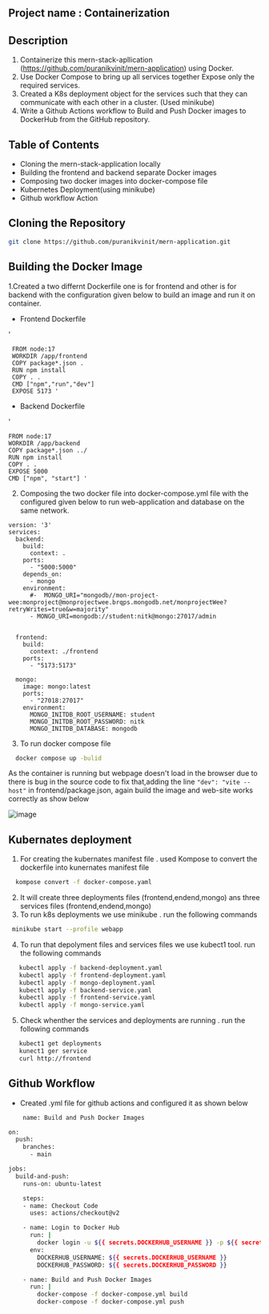 ## Project name : Containerization

## Description
1. Containerize this mern-stack-apllication (https://github.com/puranikvinit/mern-application) using Docker.
2. Use Docker Compose to bring up all services together Expose only the required services.
3. Created a K8s deployment object for the services such that they can communicate with each other in a cluster. (Used minikube)
4. Write a Github Actions workflow to Build and Push Docker images to DockerHub from the GitHub repository.

## Table of Contents
  - Cloning the mern-stack-application locally
  - Building the frontend and backend separate Docker images
  - Composing two docker images into docker-compose file
  - Kubernetes Deployment(using minikube)
  - Github workflow Action
## Cloning the Repository
``` bash 
git clone https://github.com/puranikvinit/mern-application.git
```
## Building the Docker Image
1.Created a two differnt Dockerfile one is for frontend and other is for backend with the configuration given below to build an image and run it on container.
  - Frontend Dockerfile
  
  '

     FROM node:17 
     WORKDIR /app/frontend
     COPY package*.json .
     RUN npm install
     COPY . .
     CMD ["npm","run","dev"]
     EXPOSE 5173 '
  - Backend Dockerfile

   '
    
    FROM node:17
    WORKDIR /app/backend
    COPY package*.json ../
    RUN npm install
    COPY . .
    EXPOSE 5000
    CMD ["npm", "start"] '

 2. Composing the two docker file into docker-compose.yml file with the configured given below to run web-application and database on the same network.
```
version: '3'
services:
  backend:
    build:
      context: .
    ports:
      - "5000:5000"
    depends_on:
      - mongo 
    environment:
      #-  MONGO_URI="mongodb//mon-project-wee:monproject@monprojectwee.brqps.mongodb.net/monprojectWee?retryWrites=true&w=majority"
      - MONGO_URI=mongodb://student:nitk@mongo:27017/admin


  frontend:
    build:
      context: ./frontend
    ports:
      - "5173:5173"

  mongo:
    image: mongo:latest
    ports:
      - "27018:27017"
    environment:
      MONGO_INITDB_ROOT_USERNAME: student
      MONGO_INITDB_ROOT_PASSWORD: nitk
      MONGO_INITDB_DATABASE: mongodb
```


3. To run docker compose file 
``` bash
  docker compose up -bulid
```
  As the container is running but webpage doesn't load in the browser due to there is bug in the source code to fix that,adding the line ``` "dev": "vite --host" ```  in frontend/package.json, again build the image and web-site works correctly as show below
  
  ![image](https://github.com/jyothiram266/DOCKER-TASK-WEC-SYSTEMS/assets/112464539/e79f283e-01ee-42dc-b7f4-321dd4c12e03)

## Kubernates deployment
 1. For creating the kubernates manifest file . used Kompose to convert the dockerfile into kunernates manifest file
 ``` bash
   kompose convert -f docker-compose.yaml
 ```
2. It will create three deployments files (frontend,endend,mongo) ans three services files (frontend,endend,mongo) 
3. To run k8s deployments we use minikube . run the following commands
  ``` bash
   minikube start --profile webapp
```
4. To run that depolyment files and services files we use kubect1 tool. run the following commands

``` bash
   kubectl apply -f backend-deployment.yaml
   kubectl apply -f frontend-deployment.yaml
   kubectl apply -f mongo-deployment.yaml 
   kubectl apply -f backend-service.yaml
   kubectl apply -f frontend-service.yaml
   kubectl apply -f mongo-service.yaml
```
5. Check whenther the services and deployments are running . run the following commands
``` bash
   kubect1 get deployments
   kunect1 ger service
   curl http://frontend
```
## Github Workflow
 - Created .yml file for github actions and configured it as shown below
``` bash
    name: Build and Push Docker Images

on:
  push:
    branches:
      - main 

jobs:
  build-and-push:
    runs-on: ubuntu-latest

    steps:
    - name: Checkout Code
      uses: actions/checkout@v2

    - name: Login to Docker Hub
      run: |
        docker login -u ${{ secrets.DOCKERHUB_USERNAME }} -p ${{ secrets.DOCKERHUB_PASSWORD }}
      env:
        DOCKERHUB_USERNAME: ${{ secrets.DOCKERHUB_USERNAME }}
        DOCKERHUB_PASSWORD: ${{ secrets.DOCKERHUB_PASSWORD }}

    - name: Build and Push Docker Images
      run: |
        docker-compose -f docker-compose.yml build
        docker-compose -f docker-compose.yml push
```
 

